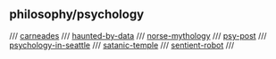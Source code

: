 ## philosophy/psychology

/// [carneades](https://www.carneades.org/)
/// [haunted-by-data](https://idlewords.com/talks/haunted_by_data.htm)
/// [norse-mythology](https://norse-mythology.org/)
/// [psy-post](https://www.psypost.org/)
/// [psychology-in-seattle](https://psychologyinseattle.squarespace.com)
/// [satanic-temple](https://thesatanictemple.com/)
/// [sentient-robot](https://www.thesentientrobot.com/)
///

